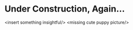 # Under Construction, Again...

&lt;insert something insightful/&gt;
&lt;missing cute puppy picture/&gt;
